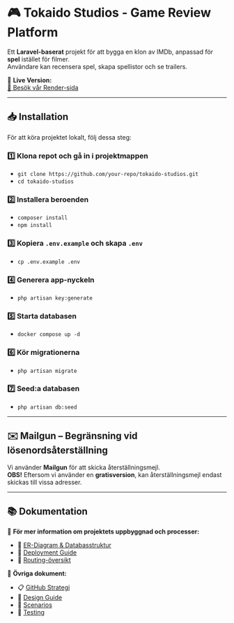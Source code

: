 # 🎮 Tokaido Studios - Game Review Platform

Ett **Laravel-baserat** projekt för att bygga en klon av IMDb, anpassad för **spel** istället för filmer.  
Användare kan recensera spel, skapa spellistor och se trailers.

🚀 **Live Version:**  
[🔗 Besök vår Render-sida](https://u04-imdb-klon-tokaido-studios.onrender.com/)

---

## 📥 Installation

För att köra projektet lokalt, följ dessa steg:

### 1️⃣ Klona repot och gå in i projektmappen
- `git clone https://github.com/your-repo/tokaido-studios.git`
- `cd tokaido-studios`

### 2️⃣ Installera beroenden
- `composer install`
- `npm install`

### 3️⃣ Kopiera `.env.example` och skapa `.env`
- `cp .env.example .env`

### 4️⃣ Generera app-nyckeln
- `php artisan key:generate`

### 5️⃣ Starta databasen
- `docker compose up -d`

### 6️⃣ Kör migrationerna
- `php artisan migrate`

### 7️⃣ Seed:a databasen
- `php artisan db:seed`

---

## ✉️ Mailgun – Begränsning vid lösenordsåterställning

Vi använder **Mailgun** för att skicka återställningsmejl.  
**OBS!** Eftersom vi använder en **gratisversion**, kan återställningsmejl endast skickas till vissa adresser.  

---

## 📚 Dokumentation

📌 **För mer information om projektets uppbyggnad och processer:**  
- 📌 [ER-Diagram & Databasstruktur](./documentation/erDiagramAndDatabaseStructure.md)  
- 🚀 [Deployment Guide](./documentation/deployment.md)  
- 🔗 [Routing-översikt](./documentation/routes.md)  

📌 **Övriga dokument:**  
- 📋 [GitHub Strategi](./GITHUB_STRATEGY.md)  
- 🎨 [Design Guide](./DESIGN_GUIDE.md)  
- 📜 [Scenarios](./documentation/scenarios.md)  
- 🧪 [Testing](./documentation/testing.md)  
